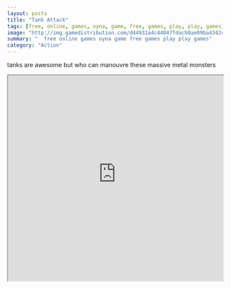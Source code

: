 ```yaml
---
layout: posts
title: "Tank Attack"
tags: [free, online, games, oyna, game, free, games, play, play, games]
image: "http://img.gamedistribution.com/d44931a4c44047fdacb0ae09ba4342ca.jpg"
summary: "  free online games oyna game free games play play games"
category: "Action"
---
```


tanks are awesome but who can manouvre these massive metal monsters

<iframe width="100%" height="480px;" src="http://flash.gamedistribution.com?game=d44931a4c44047fdacb0ae09ba4342ca"></iframe>